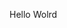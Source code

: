 Hello Wolrd





































































































































































































































































































































































































































































































































































































































































































































































































































































































































































































































































































































































































































































































































































































































































































































































































































































































































































































































































































































































































































































































































































































































































































































































































































































































































































































































































































































































































































































































































































































































































































































































































































































































































































